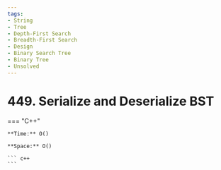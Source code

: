 ```yaml
---
tags:
- String
- Tree
- Depth-First Search
- Breadth-First Search
- Design
- Binary Search Tree
- Binary Tree
- Unsolved
---
```



# 449. Serialize and Deserialize BST

=== "C++"

    **Time:** O()

    **Space:** O()

    ``` c++
    ```